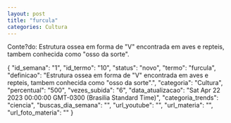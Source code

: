 ```yaml
---
layout: post
title: "furcula"
categories: Cultura
---
```

Conte?do: Estrutura ossea em forma de "V" encontrada em aves e repteis, tambem conhecida como "osso da sorte".

{
  "id_semana": "1",
  "id_termo": "10",
  "status": "novo",
  "termo": "furcula",
  "definicao": "Estrutura ossea em forma de \"V\" encontrada em aves e repteis, tambem conhecida como \"osso da sorte\".",
  "categoria": "Cultura",
  "percentual": "500",
  "vezes_subida": "6",
  "data_atualizacao": "Sat Apr 22 2023 00:00:00 GMT-0300 (Brasilia Standard Time)",
  "categoria_trends": "ciencia",
  "buscas_dia_semana": "",
  "url_youtube": "",
  "url_materia": "",
  "url_foto_materia": ""
}
